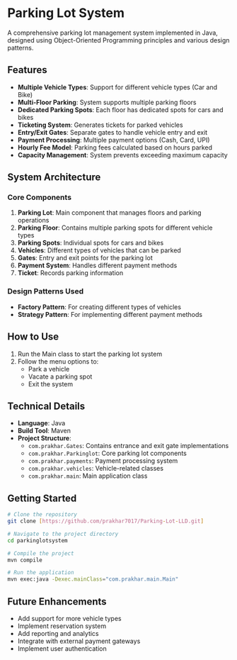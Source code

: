 # Parking Lot System

A comprehensive parking lot management system implemented in Java, designed using Object-Oriented Programming principles and various design patterns.

## Features

- **Multiple Vehicle Types**: Support for different vehicle types (Car and Bike)
- **Multi-Floor Parking**: System supports multiple parking floors
- **Dedicated Parking Spots**: Each floor has dedicated spots for cars and bikes
- **Ticketing System**: Generates tickets for parked vehicles
- **Entry/Exit Gates**: Separate gates to handle vehicle entry and exit
- **Payment Processing**: Multiple payment options (Cash, Card, UPI)
- **Hourly Fee Model**: Parking fees calculated based on hours parked
- **Capacity Management**: System prevents exceeding maximum capacity

## System Architecture

### Core Components

1. **Parking Lot**: Main component that manages floors and parking operations
2. **Parking Floor**: Contains multiple parking spots for different vehicle types
3. **Parking Spots**: Individual spots for cars and bikes
4. **Vehicles**: Different types of vehicles that can be parked
5. **Gates**: Entry and exit points for the parking lot
6. **Payment System**: Handles different payment methods
7. **Ticket**: Records parking information

### Design Patterns Used

- **Factory Pattern**: For creating different types of vehicles
- **Strategy Pattern**: For implementing different payment methods

## How to Use

1. Run the Main class to start the parking lot system
2. Follow the menu options to:
   - Park a vehicle
   - Vacate a parking spot
   - Exit the system

## Technical Details

- **Language**: Java
- **Build Tool**: Maven
- **Project Structure**:
  - `com.prakhar.Gates`: Contains entrance and exit gate implementations
  - `com.prakhar.Parkinglot`: Core parking lot components
  - `com.prakhar.payments`: Payment processing system
  - `com.prakhar.vehicles`: Vehicle-related classes
  - `com.prakhar.main`: Main application class

## Getting Started

```bash
# Clone the repository
git clone [https://github.com/prakhar7017/Parking-Lot-LLD.git]

# Navigate to the project directory
cd parkinglotsystem

# Compile the project
mvn compile

# Run the application
mvn exec:java -Dexec.mainClass="com.prakhar.main.Main"
```

## Future Enhancements

- Add support for more vehicle types
- Implement reservation system
- Add reporting and analytics
- Integrate with external payment gateways
- Implement user authentication
